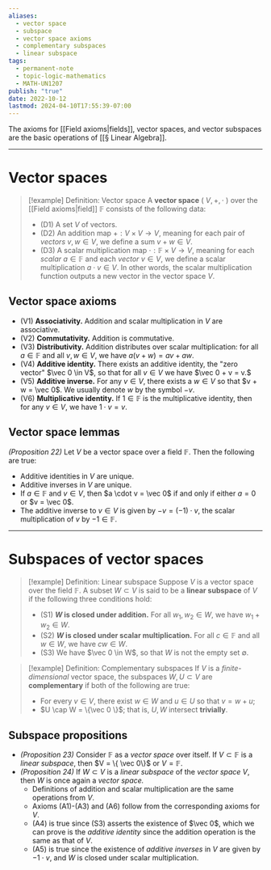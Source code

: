 ```yaml
---
aliases:
  - vector space
  - subspace
  - vector space axioms
  - complementary subspaces
  - linear subspace
tags:
  - permanent-note
  - topic-logic-mathematics
  - MATH-UN1207
publish: "true"
date: 2022-10-12
lastmod: 2024-04-10T17:55:39-07:00
---
```

The axioms for [[Field axioms|fields]], vector spaces, and vector subspaces are the basic operations of [[§ Linear Algebra]]. 

---
# Vector spaces

>[!example] Definition: Vector space
>A **vector space** ( $V, + , \cdot$ ) over the [[Field axioms|field]] $\mathbb F$ consists of the following data:
>- (D1) A set $V$ of vectors.
>- (D2) An addition map $+ : V \times V \to V$, meaning for each pair of *vectors* $v,w \in V$, we define a sum $v + w \in V$.
>- (D3) A scalar multiplication map $\cdot : \mathbb F \times V \to V$, meaning for each *scalar* $a \in \mathbb F$ and each *vector* $v \in V$, we define a scalar multiplication $a \cdot v \in V$. In other words, the scalar multiplication function outputs a new vector in the vector space $V$.

## Vector space axioms
- (V1) **Associativity.** Addition and scalar multiplication in $V$ are associative.
- (V2) **Commutativity.** Addition is commutative.
- (V3) **Distributivity.** Addition distributes over scalar multiplication: for all $a \in \mathbb F$ and all $v,w \in V$, we have $a(v+w) = av + aw$.
- (V4) **Additive identity.** There exists an additive identity, the "zero vector" $\vec 0 \in V$, so that for all $v \in V$ we have $\vec 0 + v = v.$
- (V5) **Additive inverse.** For any $v \in V$, there exists a $w \in V$ so that $v + w = \vec 0$. We usually denote $w$ by the symbol $-v$.
- (V6) **Multiplicative identity.** If $1 \in \mathbb F$ is the multiplicative identity, then for any $v \in V$, we have $1 \cdot v = v$. 

## Vector space lemmas
*(Proposition 22)* Let $V$ be a vector space over a field $\mathbb F$. Then the following are true:
- Additive identities in $V$ are unique.
- Additive inverses in $V$ are unique.
- If $a \in \mathbb F$ and $v \in V$, then $a \cdot v = \vec 0$ if and only if either $a = 0$ or $v = \vec 0$.
- The additive inverse to $v \in V$ is given by $-v = (-1) \cdot v$, the scalar multiplication of $v$ by $-1 \in \mathbb F$.

---
# Subspaces of vector spaces

>[!example] Definition: Linear subspace
>Suppose $V$ is a vector space over the field $\mathbb F$. A subset $W \subset V$ is said to be a **linear subspace** of $V$ if the following three conditions hold:
>- (S1) **$W$ is closed under addition.** For all $w_1, w_2 \in W$, we have $w_1 + w_2 \in W.$
>- (S2) **$W$ is closed under scalar multiplication.** For all $c \in \mathbb F$ and all $w \in W$, we have $cw \in W$.
>- (S3) We have $\vec 0 \in W$, so that $W$ is not the empty set $\emptyset$.

>[!example] Definition: Complementary subspaces
> If $V$ is a *finite-dimensional* vector space, the subspaces $W,U \subset V$ are **complementary** if both of the following are true:
>- For every $v \in V$, there exist $w \in W$ and $u \in U$ so that $v = w + u$;
>- $U \cap W = \{\vec 0 \}$; that is, $U,W$ intersect **trivially**.
## Subspace propositions
- *(Proposition 23)* Consider $\mathbb F$ as a *vector space* over itself. If $V \subset \mathbb F$ is a *linear subspace*, then $V = \{ \vec 0\}$ or $V = \mathbb F$.
- *(Proposition 24)* If $W \subset V$ is a *linear subspace* of the *vector space* $V$, then $W$ is once again a *vector space.*
	- Definitions of addition and scalar multiplication are the same operations from $V$.
	- Axioms (A1)-(A3) and (A6) follow from the corresponding axioms for $V$.
	- (A4) is true since (S3) asserts the existence of $\vec 0$, which we can prove is the *additive identity* since the addition operation is the same as that of $V$.
	- (A5) is true since the existence of *additive inverses* in $V$ are given by $-1 \cdot v$, and $W$ is closed under scalar multiplication.
